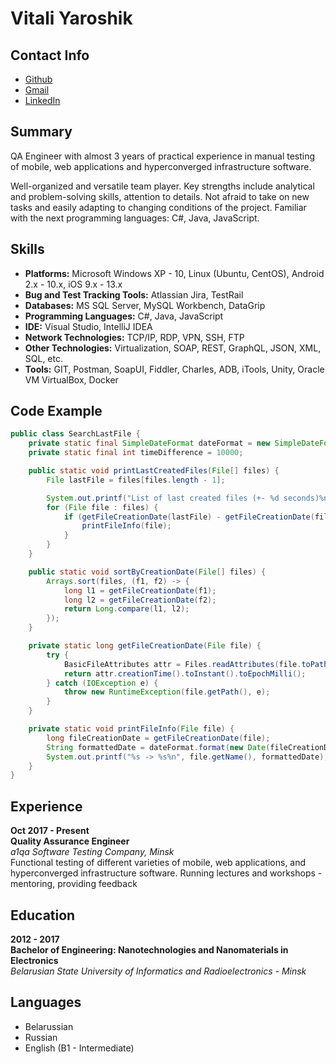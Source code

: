 # Vitali Yaroshik

## Contact Info

* [Github](https://github.com/NanoTechnolog3000)
* [Gmail](yaroshik.vitali@gmail.com)
* [LinkedIn](https://www.linkedin.com/in/vitali-yaroshik-3ba7041b3/)


## Summary

QA Engineer with almost 3 years of practical experience in manual testing of mobile, web applications and hyperconverged infrastructure software. 

Well-organized and versatile team player. Key strengths include analytical and problem-solving skills, attention to details. Not afraid to take on new tasks and easily adapting to changing conditions of the project.
Familiar with the next programming languages: C#, Java, JavaScript.


## Skills

* **Platforms:** Microsoft Windows XP - 10, Linux (Ubuntu, CentOS), Android 2.x - 10.x, iOS 9.x - 13.x  
* **Bug and Test Tracking Tools:** Atlassian Jira, TestRail  
* **Databases:** MS SQL Server, MySQL Workbench, DataGrip  
* **Programming Languages:** C#, Java, JavaScript  
* **IDE:** Visual Studio, IntelliJ IDEA  
* **Network Technologies:** TCP/IP, RDP, VPN, SSH, FTP  
* **Other Technologies:** Virtualization, SOAP, REST, GraphQL, JSON, XML, SQL, etc.  
* **Tools:** GIT, Postman, SoapUI, Fiddler, Charles, ADB, iTools, Unity, Oracle VM VirtualBox, Docker  


## Code Example

```java
public class SearchLastFile {
    private static final SimpleDateFormat dateFormat = new SimpleDateFormat("yyyy-MM-dd hh:mm:ss");
    private static final int timeDifference = 10000;

    public static void printLastCreatedFiles(File[] files) {
        File lastFile = files[files.length - 1];

        System.out.printf("List of last created files (+- %d seconds)%n", timeDifference / 1000);
        for (File file : files) {
            if (getFileCreationDate(lastFile) - getFileCreationDate(file) < timeDifference) {
                printFileInfo(file);
            }
        }
    }

    public static void sortByCreationDate(File[] files) {
        Arrays.sort(files, (f1, f2) -> {
            long l1 = getFileCreationDate(f1);
            long l2 = getFileCreationDate(f2);
            return Long.compare(l1, l2);
        });
    }

    private static long getFileCreationDate(File file) {
        try {
            BasicFileAttributes attr = Files.readAttributes(file.toPath(), BasicFileAttributes.class);
            return attr.creationTime().toInstant().toEpochMilli();
        } catch (IOException e) {
            throw new RuntimeException(file.getPath(), e);
        }
    }

    private static void printFileInfo(File file) {
        long fileCreationDate = getFileCreationDate(file);
        String formattedDate = dateFormat.format(new Date(fileCreationDate));
        System.out.printf("%s -> %s%n", file.getName(), formattedDate);
    }
}
```


## Experience

**Oct 2017 - Present**  
**Quality Assurance Engineer**  
*a1qa Software Testing Company, Minsk*  
Functional testing of different varieties of mobile, web applications, and hyperconverged infrastructure software. Running lectures and workshops - mentoring, providing feedback 


## Education

**2012 - 2017**  
**Bachelor of Engineering: Nanotechnologies and Nanomaterials in Electronics**  
*Belarusian State University of Informatics and Radioelectronics - Minsk*  
	

## Languages

* Belarussian
* Russian 
* English (B1 - Intermediate)
